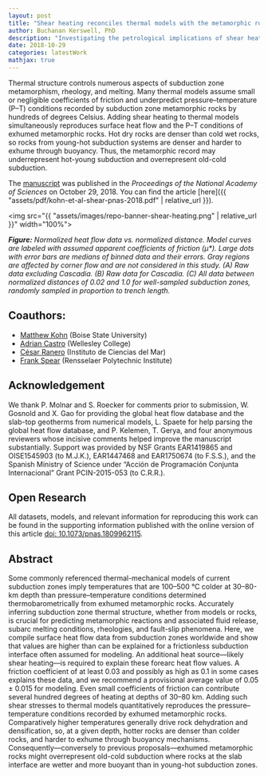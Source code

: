 ```yaml
---
layout: post
title: "Shear heating reconciles thermal models with the metamorphic rock record of subduction"
author: Buchanan Kerswell, PhD
description: "Investigating the petrological implications of shear heating in thermal models of subduction"
date: 2018-10-29
categories: latestWork
mathjax: true
---
```


Thermal structure controls numerous aspects of subduction zone metamorphism, rheology, and melting. Many thermal models assume small or negligible coefficients of friction and underpredict pressure–temperature (P–T) conditions recorded by subduction zone metamorphic rocks by hundreds of degrees Celsius. Adding shear heating to thermal models simultaneously reproduces surface heat flow and the P–T conditions of exhumed metamorphic rocks. Hot dry rocks are denser than cold wet rocks, so rocks from young-hot subduction systems are denser and harder to exhume through buoyancy. Thus, the metamorphic record may underrepresent hot-young subduction and overrepresent old-cold subduction.

The [manuscript](https://www.pnas.org/doi/abs/10.1073/pnas.1809962115) was published in the *Proceedings of the National Academy of Sciences* on October 29, 2018. You can find the article [here]({{ "assets/pdf/kohn-et-al-shear-pnas-2018.pdf" | relative_url }}).

<img src="{{ "assets/images/repo-banner-shear-heating.png" | relative_url }}" width="100%">

***Figure:*** *Normalized heat flow data vs. normalized distance. Model curves are labeled with assumed apparent coefficients of friction (µ$*$). Large dots with error bars are medians of binned data and their errors. Gray regions are affected by corner flow and are not considered in this study. (A) Raw data excluding Cascadia. (B) Raw data for Cascadia. (C) All data between normalized distances of 0.02 and 1.0 for well-sampled subduction zones, randomly sampled in proportion to trench length.*

## Coauthors:

 - [Matthew Kohn](https://scholar.google.com/citations?user=xSyB1KQAAAAJ&hl=en) (Boise State University)
 - [Adrian Castro](https://scholar.google.com/citations?user=Oy95OtgAAAAJ&hl=en&oi=ao) (Wellesley College)
 - [César Ranero](https://scholar.google.com/citations?user=-VB0_RAAAAAJ&hl=en&oi=sra) (Instituto de Ciencias del Mar)
 - [Frank Spear](https://scholar.google.com/citations?user=4QsM_MwAAAAJ&hl=en&oi=ao) (Rensselaer Polytechnic Institute)

## Acknowledgement

We thank P. Molnar and S. Roecker for comments prior to submission, W. Gosnold and X. Gao for providing the global heat flow database and the slab-top geotherms from numerical models, L. Spaete for help parsing the global heat flow database, and P. Kelemen, T. Gerya, and four anonymous reviewers whose incisive comments helped improve the manuscript substantially. Support was provided by NSF Grants EAR1419865 and OISE1545903 (to M.J.K.), EAR1447468 and EAR1750674 (to F.S.S.), and the Spanish Ministry of Science under “Acción de Programación Conjunta Internacional” Grant PCIN-2015-053 (to C.R.R.).

## Open Research

All datasets, models, and relevant information for reproducing this work can be found in the supporting information published with the online version of this article [doi: 10.1073/pnas.1809962115](https://doi.org/10.1073/pnas.1809962115).

## Abstract

Some commonly referenced thermal-mechanical models of current subduction zones imply temperatures that are 100–500 °C colder at 30–80-km depth than pressure–temperature conditions determined thermobarometrically from exhumed metamorphic rocks. Accurately inferring subduction zone thermal structure, whether from models or rocks, is crucial for predicting metamorphic reactions and associated fluid release, subarc melting conditions, rheologies, and fault-slip phenomena. Here, we compile surface heat flow data from subduction zones worldwide and show that values are higher than can be explained for a frictionless subduction interface often assumed for modeling. An additional heat source––likely shear heating––is required to explain these forearc heat flow values. A friction coefficient of at least 0.03 and possibly as high as 0.1 in some cases explains these data, and we recommend a provisional average value of 0.05 ± 0.015 for modeling. Even small coefficients of friction can contribute several hundred degrees of heating at depths of 30–80 km. Adding such shear stresses to thermal models quantitatively reproduces the pressure–temperature conditions recorded by exhumed metamorphic rocks. Comparatively higher temperatures generally drive rock dehydration and densification, so, at a given depth, hotter rocks are denser than colder rocks, and harder to exhume through buoyancy mechanisms. Consequently––conversely to previous proposals––exhumed metamorphic rocks might overrepresent old-cold subduction where rocks at the slab interface are wetter and more buoyant than in young-hot subduction zones.
